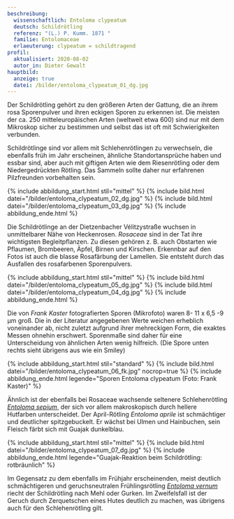 ```yaml
---
beschreibung:
  wissenschaftlich: Entoloma clypeatum
  deutsch: Schildrötling
  referenz: "(L.) P. Kumm. 1871 "
  familie: Entolomaceae
  erlaeuterung: clypeatum = schildtragend
profil:
  aktualisiert: 2020-08-02
  autor_in: Dieter Gewalt
hauptbild:
  anzeige: true
  datei: /bilder/entoloma_clypeatum_01_dg.jpg
---
```

Der Schildrötling gehört zu den größeren Arten der Gattung, die an ihrem rosa Sporenpulver und ihren eckigen Sporen zu erkennen ist. Die meisten der ca. 250 mitteleuropäischen Arten (weltweit etwa 600) sind nur mit dem Mikroskop sicher zu bestimmen und selbst das ist oft mit Schwierigkeiten verbunden.

Schildrötlinge sind vor allem mit Schlehenrötlingen zu verwechseln, die ebenfalls früh im Jahr erscheinen, ähnliche Standortansprüche haben und essbar sind, aber auch mit giftigen Arten wie dem Riesenrötling oder dem Niedergedrückten Rötling. Das Sammeln sollte daher nur erfahrenen Pilzfreunden vorbehalten sein.

{% include abbildung_start.html stil="mittel" %}
{% include bild.html datei="/bilder/entoloma_clypeatum_02_dg.jpg" %}
{% include bild.html datei="/bilder/entoloma_clypeatum_03_dg.jpg" %}
{% include abbildung_ende.html %}

Die Schildrötlinge an der Dietzenbacher Vélitzystraße wuchsen in unmittelbarer Nähe von Heckenrosen. *Rosaceae* sind in der Tat ihre wichtigsten Begleitpflanzen. Zu diesen gehören z. B. auch Obstarten wie Pflaumen, Brombeeren, Äpfel, Birnen und Kirschen. Erkennbar auf den Fotos ist auch die blasse Rosafärbung der Lamellen. Sie entsteht durch das Ausfallen des rosafarbenen Sporenpulvers.

{% include abbildung_start.html stil="mittel" %}
{% include bild.html datei="/bilder/entoloma_clypeatum_05_dg.jpg" %}
{% include bild.html datei="/bilder/entoloma_clypeatum_04_dg.jpg" %}
{% include abbildung_ende.html %}

Die von *Frank Kaster* fotografierten Sporen (Mikrofoto) waren 8- 11 x 6,5 -9 µm groß. Die in der Literatur angegebenen Werte weichen erheblich voneinander ab, nicht zuletzt aufgrund ihrer mehreckigen Form, die exaktes Messen ohnehin erschwert. Sporenmaße sind daher für eine Unterscheidung von ähnlichen Arten wenig hilfreich. (Die Spore unten rechts sieht übrigens aus wie ein Smiley)

{% include abbildung_start.html stil="standard" %}
{% include bild.html datei="/bilder/entoloma_clypeatum_06_fk.jpg" nocrop=true %}
{% include abbildung_ende.html legende="Sporen Entoloma clypeatum (Foto: Frank Kaster)" %}

Ähnlich ist der ebenfalls bei Rosaceae wachsende seltenere Schlehenrötling *[Entoloma sepium](/pilze/entoloma-sepium-schlehenrötling)*, der sich vor allem makroskopisch durch hellere Hutfarben unterscheidet. Der April-Rötling *Entoloma aprile* ist schmächtiger und deutlicher spitzgebuckelt. Er wächst bei Ulmen und Hainbuchen, sein Fleisch färbt sich mit Guajak dunkelblau.

{% include abbildung_start.html stil="mittel" %}
{% include bild.html datei="/bilder/entoloma_clypeatum_07_dg.jpg" %}
{% include abbildung_ende.html legende="Guajak-Reaktion beim Schildrötling: rotbräunlich" %}

Im Gegensatz zu dem ebenfalls im Frühjahr erscheinenden, meist deutlich schmächtigeren und geruchsneutralen Frühlingsrötling *[Entoloma vernum](/pilze/entoloma-vernum-frühlings-rötling)* riecht der Schildrötling nach Mehl oder Gurken. Im Zweifelsfall ist der Geruch durch Zerquetschen eines Hutes deutlich zu machen, was übrigens auch für den Schlehenrötling gilt.